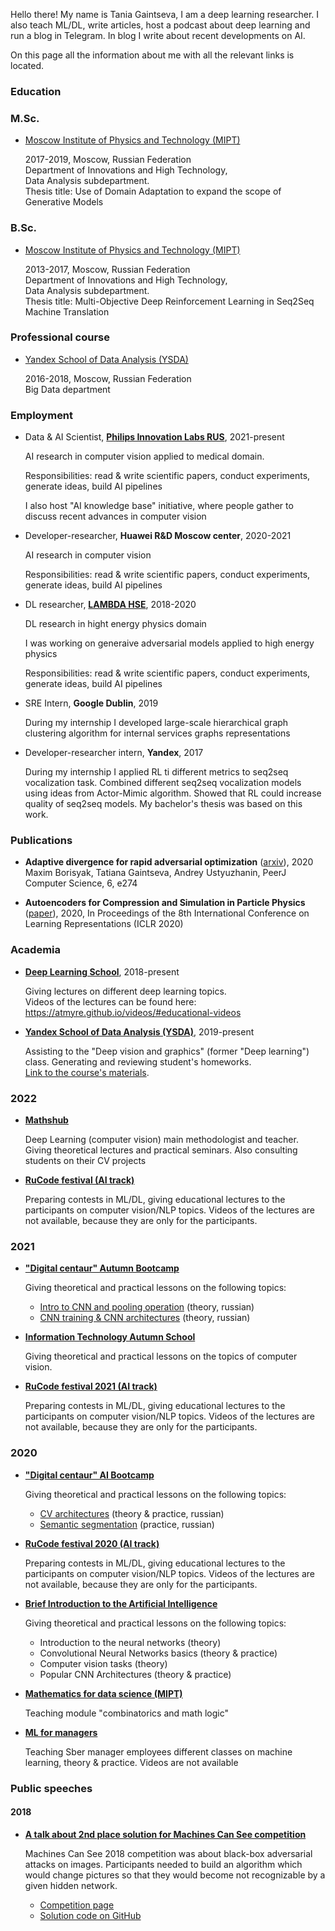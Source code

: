 Hello there! My name is Tania Gaintseva, I am a deep learning researcher. I also teach  ML/DL, write articles, host a podcast about deep learning and run a blog in Telegram. In blog I write about recent developments on AI.

On this page all the information about me with all the relevant links is located.

### Education

### M.Sc.

- [Moscow Institute of Physics and Technology (MIPT)](https://mipt.ru/english/)

  2017-2019, Moscow, Russian Federation  
  Department of Innovations and High Technology,  
  Data Analysis subdepartment.  
  Thesis title: Use of Domain Adaptation to expand the scope of Generative Models

### B.Sc.

- [Moscow Institute of Physics and Technology (MIPT)](https://mipt.ru/english/)

  2013-2017, Moscow, Russian Federation  
  Department of Innovations and High Technology,  
  Data Analysis subdepartment.  
  Thesis title: Multi-Objective Deep Reinforcement Learning in Seq2Seq Machine
  Translation

### Professional course

- [Yandex School of Data Analysis (YSDA)](https://yandexdataschool.com)

  2016-2018, Moscow, Russian Federation  
  Big Data department

### Employment

- Data & AI Scientist, [**Philips Innovation Labs RUS**](https://www.philips.ru/a-w/about-philips/research-moscow.html), 2021-present  

  AI research in computer vision applied to medical domain.  

  Responsibilities: read & write scientific papers, conduct experiments, generate ideas, build AI pipelines  

  I also host "AI knowledge base" initiative, where people gather to discuss recent advances in computer vision 

- Developer-researcher, **Huawei R&D Moscow center**, 2020-2021  

  AI research in computer vision  

  Responsibilities: read & write scientific papers, conduct experiments, generate ideas, build AI pipelines  

- DL researcher, [**LAMBDA HSE**](https://cs.hse.ru/en/lambda/), 2018-2020  

  DL research in hight energy physics domain  

  I was working on generaive adversarial models applied to high energy physics  
  
  Responsibilities: read & write scientific papers, conduct experiments, generate ideas, build AI pipelines  

- SRE Intern, **Google Dublin**, 2019  

  During my internship I developed large-scale hierarchical graph clustering algorithm for internal services graphs representations

- Developer-researcher intern, **Yandex**, 2017  

  During my internship I applied RL ti different metrics to seq2seq vocalization task. Combined different seq2seq vocalization models using ideas from Actor-Mimic algorithm. Showed that RL could increase quality of seq2seq models. My bachelor's thesis was based on this work.

### Publications

- **Adaptive divergence for rapid adversarial optimization** ([arxiv](https://arxiv.org/abs/1912.00520)), 2020 Maxim Borisyak, Tatiana Gaintseva, Andrey Ustyuzhanin, PeerJ Computer Science, 6, e274 

- **Autoencoders for Compression and Simulation in Particle Physics** ([paper](https://drive.google.com/file/d/1r2nDhkQLCpk32thTj2u23bjaa07KH1-o/view)), 2020, In Proceedings of the 8th International Conference on Learning Representations (ICLR 2020)

### Academia

- [**Deep Learning School**](https://dlschool.org), 2018-present  

  Giving lectures on different deep learning topics.  
  Videos of the lectures can be found here: <https://atmyre.github.io/videos/#educational-videos>

- [**Yandex School of Data Analysis (YSDA)**](https://yandexdataschool.com), 2019-present  

  Assisting to the "Deep vision and graphics" (former "Deep learning") class. Generating and reviewing student's homeworks.  
  [Link to the course's materials](https://github.com/yandexdataschool/deep_vision_and_graphics).

### 2022

- [**Mathshub**](https://maths-h.com/ru/mlprojects/engineers/CV)  

  Deep Learning (computer vision) main methodologist and teacher. Giving theoretical lectures and practical seminars. Also consulting students on their CV projects

- [**RuCode festival (AI track)**](https://rucode.net)  

  Preparing contests in ML/DL, giving educational lectures to the participants on computer vision/NLP topics. Videos of the lectures are not available, because they are only for the participants.

### 2021

- [**"Digital centaur" Autumn Bootcamp**](https://stepik.org/course/100561)

  Giving theoretical and practical lessons on the following topics:

  - [Intro to CNN and pooling operation](https://youtu.be/xKNmEKA-BH8) (theory, russian)
  - [CNN training & CNN architectures](https://youtu.be/ThNWPwil_lk) (theory, russian)

- [**Information Technology Autumn School**](https://practicingfutures.org/school_it_hmao)

  Giving theoretical and practical lessons on the topics of computer vision.

- [**RuCode festival 2021 (AI track)**](https://rucode.net)

  Preparing contests in ML/DL, giving educational lectures to the participants on computer vision/NLP topics. Videos of the lectures are not available, because they are only for the participants.

### 2020

- [**"Digital centaur" AI Bootcamp**](https://stepik.org/course/100561)

  Giving theoretical and practical lessons on the following topics:
  - [CV architectures](https://youtu.be/uezEoNKGAhs) (theory & practice, russian)
  - [Semantic segmentation](https://youtu.be/t8jY7X7_YWc) (practice, russian)

- [**RuCode festival 2020 (AI track)**](https://rucode.net)

  Preparing contests in ML/DL, giving educational lectures to the participants on computer vision/NLP topics. Videos of the lectures are not available, because they are only for the participants.

- [**Brief Introduction to the Artificial Intelligence**](https://stepik.org/course/80782)

  Giving theoretical and practical lessons on the following topics:
  - Introduction to the neural networks (theory)
  - Convolutional Neural Networks basics (theory & practice)
  - Computer vision tasks (theory)
  - Popular CNN Architectures (theory & practice)

- [**Mathematics for data science (MIPT)**](https://mipt.ru/cdpo/programs/)

  Teaching module "combinatorics and math logic"

- [**ML for managers**](https://www.sberbank.com/ru)

  Teaching Sber manager employees different classes on machine learning, theory & practice. Videos are not available

### Public speeches

#### 2018

- [**A talk about 2nd place solution for Machines Can See competition**](https://youtu.be/zNTRmIoPLns)  

  Machines Can See 2018 competition was about black-box adversarial attacks on images. Participants needed to build an algorithm which would change pictures so that they would become not recognizable by a given hidden network. <br />
  - [Competition page](https://competitions.codalab.org/competitions/19090)  
  - [Solution code on GitHub](https://github.com/Atmyre/MCS2018_Solution)


